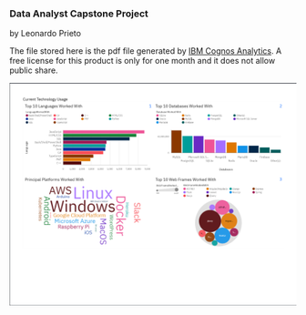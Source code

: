 ### Data Analyst Capstone Project 
by Leonardo Prieto

The file stored here is the pdf file generated by [IBM Cognos Analytics](https://www.ibm.com/products/cognos-analytics). A free license for this product is only for one month and it does not allow public share.


![IBM Cognos Data Analytics Project](https://github.com/pancenu/DataAnalystCapstoneProject/blob/8398d72834166ddeeb70b3c1fad128d55a3817b0/DataAnalystCpstoneProject01.png)
